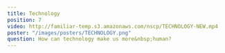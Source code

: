 ```yaml
---
title: Technology
position: 7
video: http://familiar-temp.s3.amazonaws.com/nscp/TECHNOLOGY-NEW.mp4
poster: "/images/posters/TECHNOLOGY.png"
question: How can technology make us more&nbsp;human?
---
```


